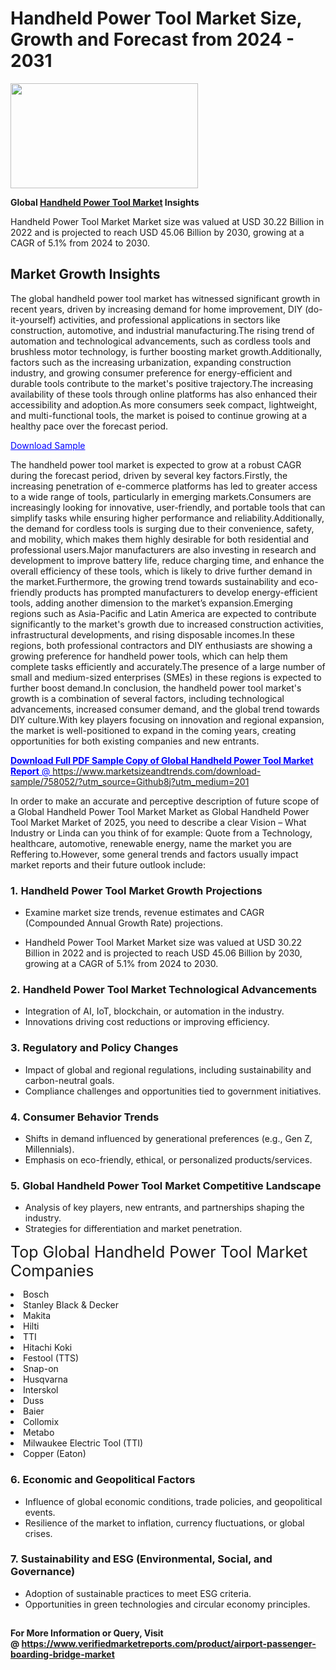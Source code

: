 <H1>Handheld Power Tool Market Size, Growth and Forecast from 2024 - 2031</H1><img class="aligncenter size-medium wp-image-584254" src="https://thirdeyenews.in/wp-content/uploads/2024/09/Global-Market-Research-300x168.jpeg" alt="" width="300" height="168" /><p><strong>Global&nbsp;<a href="https://www.marketsizeandtrends.com/download-sample/758052/?utm_source=Github8j?utm_medium=201">Handheld Power Tool Market</a> Insights</strong></p><p>Handheld Power Tool Market Market size was valued at USD 30.22 Billion in 2022 and is projected to reach USD 45.06 Billion by 2030, growing at a CAGR of 5.1% from 2024 to 2030.</p><p><h2>Market Growth Insights</h2> <p>The global handheld power tool market has witnessed significant growth in recent years, driven by increasing demand for home improvement, DIY (do-it-yourself) activities, and professional applications in sectors like construction, automotive, and industrial manufacturing.The rising trend of automation and technological advancements, such as cordless tools and brushless motor technology, is further boosting market growth.Additionally, factors such as the increasing urbanization, expanding construction industry, and growing consumer preference for energy-efficient and durable tools contribute to the market's positive trajectory.The increasing availability of these tools through online platforms has also enhanced their accessibility and adoption.As more consumers seek compact, lightweight, and multi-functional tools, the market is poised to continue growing at a healthy pace over the forecast period.</p> <p><a href="#sample" style="color: blue; text-decoration: underline;">Download Sample</a></p> <p>The handheld power tool market is expected to grow at a robust CAGR during the forecast period, driven by several key factors.Firstly, the increasing penetration of e-commerce platforms has led to greater access to a wide range of tools, particularly in emerging markets.Consumers are increasingly looking for innovative, user-friendly, and portable tools that can simplify tasks while ensuring higher performance and reliability.Additionally, the demand for cordless tools is surging due to their convenience, safety, and mobility, which makes them highly desirable for both residential and professional users.Major manufacturers are also investing in research and development to improve battery life, reduce charging time, and enhance the overall efficiency of these tools, which is likely to drive further demand in the market.Furthermore, the growing trend towards sustainability and eco-friendly products has prompted manufacturers to develop energy-efficient tools, adding another dimension to the market’s expansion.Emerging regions such as Asia-Pacific and Latin America are expected to contribute significantly to the market's growth due to increased construction activities, infrastructural developments, and rising disposable incomes.In these regions, both professional contractors and DIY enthusiasts are showing a growing preference for handheld power tools, which can help them complete tasks efficiently and accurately.The presence of a large number of small and medium-sized enterprises (SMEs) in these regions is expected to further boost demand.In conclusion, the handheld power tool market's growth is a combination of several factors, including technological advancements, increased consumer demand, and the global trend towards DIY culture.With key players focusing on innovation and regional expansion, the market is well-positioned to expand in the coming years, creating opportunities for both existing companies and new entrants.<p><a href="#more" style="color: blue; text-decoration: underline;"></p><p><span class=""><strong>Download Full PDF Sample Copy of Global Handheld Power Tool Market Report</strong> @ <a href="https://www.marketsizeandtrends.com/download-sample/758052/?utm_source=Github8j?utm_medium=201" target="_blank">https://www.marketsizeandtrends.com/download-sample/758052/?utm_source=Github8j?utm_medium=201</a></span></p><p>In order to make an accurate and perceptive description of future scope of a Global&nbsp;Handheld Power Tool Market Market as Global&nbsp;Handheld Power Tool Market Market of 2025, you need to describe a clear Vision &ndash; What Industry or Linda can you think of for example: Quote from a Technology, healthcare, automotive, renewable energy, name the market you are Reffering to.However, some general trends and factors usually impact market reports and their future outlook include:</p><h3>1.&nbsp;<strong>Handheld Power Tool Market Growth Projections</strong></h3><ul><li>Examine market size trends, revenue estimates and CAGR (Compounded Annual Growth Rate) projections.</li><li><p>Handheld Power Tool Market Market size was valued at USD 30.22 Billion in 2022 and is projected to reach USD 45.06 Billion by 2030, growing at a CAGR of 5.1% from 2024 to 2030.</p></li></ul><h3>2.&nbsp;<strong>Handheld Power Tool Market Technological Advancements</strong></h3><ul><li>Integration of AI, IoT, blockchain, or automation in the industry.</li><li>Innovations driving cost reductions or improving efficiency.</li></ul><h3>3.&nbsp;<strong>Regulatory and Policy Changes</strong></h3><ul><li>Impact of global and regional regulations, including sustainability and carbon-neutral goals.</li><li>Compliance challenges and opportunities tied to government initiatives.</li></ul><h3>4.&nbsp;<strong>Consumer Behavior Trends</strong></h3><ul><li>Shifts in demand influenced by generational preferences (e.g., Gen Z, Millennials).</li><li>Emphasis on eco-friendly, ethical, or personalized products/services.</li></ul><h3>5.&nbsp;<strong>Global Handheld Power Tool Market Competitive Landscape</strong></h3><ul><li>Analysis of key players, new entrants, and partnerships shaping the industry.</li><li>Strategies for differentiation and market penetration.</li></ul><p data-pm-slice="1 1 []"><span style="color: inherit; font-family: inherit; font-size: 25px;">Top Global Handheld Power Tool Market Companies</span></p><div class="" data-test-id=""><p><li>Bosch</li><li> Stanley Black & Decker</li><li> Makita</li><li> Hilti</li><li> TTI</li><li> Hitachi Koki</li><li> Festool (TTS)</li><li> Snap-on</li><li> Husqvarna</li><li> Interskol</li><li> Duss</li><li> Baier</li><li> Collomix</li><li> Metabo</li><li> Milwaukee Electric Tool (TTI)</li><li> Copper (Eaton)</li></p></div><h3>6.&nbsp;<strong>Economic and Geopolitical Factors</strong></h3><ul><li>Influence of global economic conditions, trade policies, and geopolitical events.</li><li>Resilience of the market to inflation, currency fluctuations, or global crises.</li></ul><h3>7.&nbsp;<strong>Sustainability and ESG (Environmental, Social, and Governance)</strong></h3><ul><li>Adoption of sustainable practices to meet ESG criteria.</li><li>Opportunities in green technologies and circular economy principles.</li></ul><h2><strong style="font-size: 14px;">For More Information or Query, Visit @&nbsp;</strong><a style="background-color: #ffffff; font-size: 14px;" href="https://www.marketsizeandtrends.com/report/handheld-power-tool-market/" target="_blank">https://www.verifiedmarketreports.com/product/airport-passenger-boarding-bridge-market</a></h2>